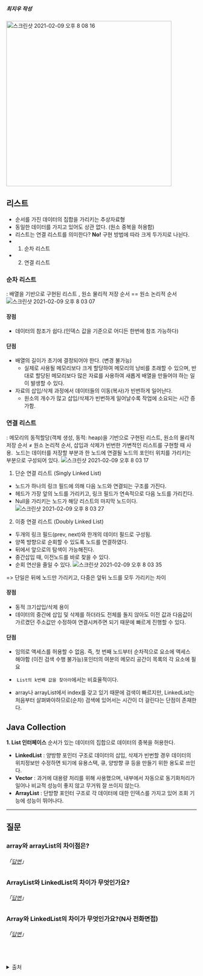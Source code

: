 ##### 최지우 작성
<img width="437" alt="스크린샷 2021-02-09 오후 8 08 16" src="https://user-images.githubusercontent.com/29567741/107355241-8d59fb80-6b12-11eb-9601-a301e72adfb7.png">

## 리스트
- 순서를 가진 데이터의 집합을 가리키는 추상자료형
- 동일한 데이터를 가지고 있어도 상관 없다. (원소 중복을 허용함)
- 리스트는 연결 리스트를 의미한다? **No!** 구현 방법에 따라 크게 두가지로 나뉜다.
- 1) 순차 리스트
- 2) 연결 리스트 

### 순차 리스트
 : 배열을 기반으로 구현된 리스트 , 원소 물리적 저장 순서 == 원소 논리적 순서
![스크린샷 2021-02-09 오후 8 03 07](https://user-images.githubusercontent.com/29567741/107354709-d52c5300-6b11-11eb-8341-f5e1400f965c.png)
#### 장점
- 데이터의 참조가 쉽다.(인덱스 값을 기준으로 어디든 한번에 참조 가능하다)

#### 단점
- 배열의 길이가 초기에 결정되어야 한다. (변경 불가능)
	* 실제로 사용될 메모리보다 크게 할당하여 메모리의 낭비를 초래할 수 있으며, 반대로 할당된 메모리보다 많은 자료를 사용하여 새롭게 배열을 만들어야 하는 일이 발생할 수 있다.
- 자료의 삽입/삭제 과정에서 데이터들의 이동(복사)가 빈번하게 일어난다.
	* 원소의 개수가 많고 삽입/삭제가 빈번하게 일어날수록 작업에 소요되는 시간 증가함.
    
### 연결 리스트
 : 메모리의 동적할당(객체 생성, 동적: heap)을 기반으로 구현된 리스트, 원소의 물리적 저장 순서 ≠ 원소 논리적 순서, 삽입과 삭제가 빈번한 가변적인 리스트를 구현할 때 사용.  노드는 데이터를 저장할 부분과 한 노드에 연결될 노드의 포인터 위치를 가리키는 부분으로 구성되어 있다.
![스크린샷 2021-02-09 오후 8 03 17](https://user-images.githubusercontent.com/29567741/107354727-da899d80-6b11-11eb-896b-0266902c8fc6.png)
 1. 단순 연결 리스트 (Singly Linked List)
 - 노드가 하나의 링크 필드에 의해 다음 노드와 연결되는 구조를 가진다.
 - 헤드가 가장 앞의 노드를 가리키고, 링크 필드가 연속적으로 다음 노드를 가리킨다.
 - Null을 가리키는 노드가 해당 리스트의 마지막 노드이다.
![스크린샷 2021-02-09 오후 8 03 27](https://user-images.githubusercontent.com/29567741/107354750-e1181500-6b11-11eb-8556-514bb3fa63b1.png)
 2. 이중 연결 리스트 (Doubly Linked List)
 - 두개의 링크 필드(prev, next)와 한개의 데이터 필드로 구성됨.
 - 양쪽 방향으로 순회할 수 있도록 노드를 연결하였다.
 - 뒤에서 앞으로의 탐색이 가능해진다.
 - 중간삽입 때, 이전노드를 바로 찾을 수 있다.
 - 순회 연산을 줄일 수 있다.
 ![스크린샷 2021-02-09 오후 8 03 35](https://user-images.githubusercontent.com/29567741/107354759-e5dcc900-6b11-11eb-910e-6a4d7a60cf3b.png)

=> 단일은 뒤에 노드만 가리키고, 다중은 앞뒤 노드를 모두 가리키는 차이
#### 장점
- 동적 크기삽입/삭제 용이
- 데이터의 중간에 삽입 및 삭제를 하더라도 전체를 돌지 않아도 이전 값과 다음값이 가르켰던 주소값만 수정하여 연결시켜주면 되기 때문에 빠르게 진행할 수 있다.
#### 단점
- 임의로 액세스를 허용할 수 없음. 즉, 첫 번째 노드부터 순차적으로 요소에 액세스 해야함 (이진 검색 수행 불가능)포인터의 여분의 메모리 공간이 목록의 각 요소에 필요

-  `List의 k번째 값을 찾아라`에서는 비효율적이다.

- array나 arrayList에서 index를 갖고 있기 때문에 검색이 빠르지만, LinkedList는 처음부터 살펴봐야하므로(순차) 검색에 있어서는 시간이 더 걸린다는 단점이 존재한다.



## Java Collection
**1. List 인터페이스**
순서가 있는 데이터의 집합으로 데이터의 중복을 허용한다.
- **LinkedList** : 양방향 포인터 구조로 데이터의 삽입, 삭제가 빈번할 경우 데이터의 위치정보만 수정하면 되기에 유용스택, 큐, 양방향 큐 등을 만들기 위한 용도로 쓰인다.
- **Vector** : 과거에 대용량 처리를 위해 사용했으며, 내부에서 자동으로 동기화처리가 일어나 비교적 성능이 좋지 않고 무거워 잘 쓰이지 않는다.
- **ArrayList** : 단방향 포인터 구조로 각 데이터에 대한 인덱스를 가지고 있어 조회 기능에 성능이 뛰어나다.


---

## 질문
### array와 arrayList의 차이점은?
###### 「[답변](https://github.com/ERrorASER/CS/blob/jw/jw/DS/%5B%EC%9E%90%EB%A3%8C%EA%B5%AC%EC%A1%B0%5D%20Array%20vs%20ArrayList.md)」
### ArrayList와 LinkedList의 차이가 무엇인가요?
###### 「[답변](https://github.com/ERrorASER/CS/blob/jw/jw/DS/%5B%EC%9E%90%EB%A3%8C%EA%B5%AC%EC%A1%B0%5D%20ArrayList%20vs%20LinkedList.md)」
### Array와 LinkedList의 차이가 무엇인가요?(N사 전화면접)
###### 「[답변](https://github.com/ERrorASER/CS/blob/jw/jw/DS/%5B%EC%9E%90%EB%A3%8C%EA%B5%AC%EC%A1%B0%5D%20Array%20vs%20LinkedList.md)」



<br>
<br>
<details>
<summary>출처</summary>
1. https://medium.com/@audrl1010/linked-list-%EC%99%80-array-%EC%B0%A8%EC%9D%B4%EC%A0%90-4ba873c2e5f5<br>
2. https://devowen.com/285<br>
3. https://velog.io/@dion/difference-between-array-and-list<br>
4. https://www.geeksforgeeks.org/doubly-linked-list/
</details>

